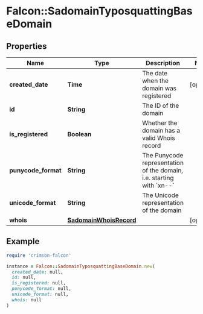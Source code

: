 # Falcon::SadomainTyposquattingBaseDomain

## Properties

| Name | Type | Description | Notes |
| ---- | ---- | ----------- | ----- |
| **created_date** | **Time** | The date when the domain was registered | [optional] |
| **id** | **String** | The ID of the domain |  |
| **is_registered** | **Boolean** | Whether the domain has a valid Whois record |  |
| **punycode_format** | **String** | The Punycode representation of the domain, i.e. starting with &#x60;xn--&#x60; |  |
| **unicode_format** | **String** | The Unicode representation of the domain |  |
| **whois** | [**SadomainWhoisRecord**](SadomainWhoisRecord.md) |  | [optional] |

## Example

```ruby
require 'crimson-falcon'

instance = Falcon::SadomainTyposquattingBaseDomain.new(
  created_date: null,
  id: null,
  is_registered: null,
  punycode_format: null,
  unicode_format: null,
  whois: null
)
```

